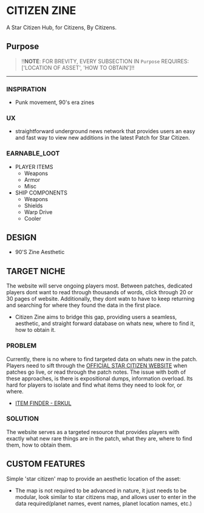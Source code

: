 # CITIZEN ZINE

A Star Citizen Hub, for Citizens, By Citizens.

## Purpose

> !!**NOTE**: FOR BREVITY, EVERY SUBSECTION IN `Purpose` REQUIRES:['LOCATION OF ASSET', 'HOW TO OBTAIN']!!

---

### INSPIRATION

- Punk movement, 90's era zines

### UX

- straightforward underground news network that provides users an easy and fast way to view new additions in the latest Patch for Star Citizen.

### EARNABLE_LOOT

- PLAYER ITEMS
  - Weapons
  - Armor
  - Misc
- SHIP COMPONENTS
  - Weapons
  - Shields
  - Warp Drive
  - Cooler

## DESIGN

- 90'S Zine Aesthetic

## TARGET NICHE

The website will serve ongoing players most. Between patches, dedicated players dont want to read through thousands of words, click through 20 or 30 pages of website. Additionally, they dont watn to have to keep returning and searching for where they found the data in the first place.

- Citizen Zine aims to bridge this gap, providing users a seamless, aesthetic, and straight forward database on whats new, where to find it, how to obtain it.

### PROBLEM

Currently, there is no where to find targeted data on whats new in the patch. Players need to sift through the [OFFICIAL STAR CITIZEN WEBSITE](https://robertsspaceindustries.com/en/) when patches go live, or read through the patch notes. The issue with both of these approaches, is there is expositional dumps, information overload. Its hard for players to isolate and find what items they need to look for, or where.

- [ITEM FINDER - ERKUL](https://www.erkul.games/live/calculator)

### SOLUTION

The website serves as a targeted resource that provides players with exactly what new rare things are in the patch, what they are, where to find them, how to obtain them.

## CUSTOM FEATURES

Simple 'star citizen' map to provide an aesthetic location of the asset:

- The map is not required to be advanced in nature, it just needs to be modular, look similar to star citizens map, and allows user to enter in the data required(planet names, event names, planet location names, etc.)

